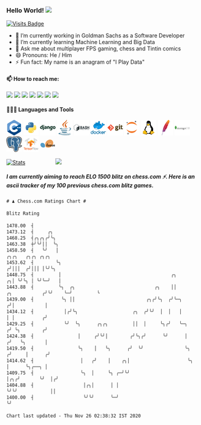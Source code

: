   ### Hello World!  <img src="https://github.com/sciencepal/sciencepal/blob/master/assets/Hi.gif" width="29px">
  [![Visits Badge](https://badges.pufler.dev/visits/sciencepal/sciencepal)](https://badges.pufler.dev/visits/sciencepal/sciencepal)
  
  - 🔭 I’m currently working in Goldman Sachs as a Software Developer
  - 🌱 I’m currently learning Machine Learning and Big Data
  - 💬 Ask me about multiplayer FPS gaming, chess and Tintin comics
  - 😄 Pronouns: He / Him
  - ⚡ Fun fact: My name is an anagram of "I Play Data"
  
  #### 📫 How to reach me:   
  [<img src="https://upload.wikimedia.org/wikipedia/commons/8/83/Steam_icon_logo.svg" width="3.5%"/>](https://steamcommunity.com/id/mongocds/)
  [<img src="https://github.com/sciencepal/sciencepal/blob/master/assets/discord-round.svg" width="3.5%"/>](https://discord.gg/MnUUbHe)
  [<img src="https://img.icons8.com/color/48/000000/twitter.png" width="3.5%"/>](https://twitter.com/sciencepal)
  [<img src="https://img.icons8.com/color/48/000000/linkedin.png" width="3.5%"/>](https://www.linkedin.com/in/adityapal1/)
  [<img src="https://img.icons8.com/fluent/48/000000/facebook-new.png" width="3.5%"/>](https://www.facebook.com/sciencepal/)
  [<img src="https://img.icons8.com/fluent/48/000000/instagram-new.png" width="3.5%"/>](https://www.instagram.com/aditya_sciencepal/)
  <a href="mailto:aditya.pal.science@gmail.com"> <img src="https://img.icons8.com/fluent/48/000000/gmail.png" width="3.5%"/> </a>
  
  #### 👨🏻‍💻 Languages and Tools <br />
  <code><img height="40" src="https://raw.githubusercontent.com/github/explore/80688e429a7d4ef2fca1e82350fe8e3517d3494d/topics/cpp/cpp.png"></code>
  <code><img height="40" src="https://raw.githubusercontent.com/github/explore/80688e429a7d4ef2fca1e82350fe8e3517d3494d/topics/python/python.png"></code>
  <code><img height="40" src="https://raw.githubusercontent.com/github/explore/80688e429a7d4ef2fca1e82350fe8e3517d3494d/topics/django/django.png"></code>
  <code><img height="40" src="https://raw.githubusercontent.com/github/explore/80688e429a7d4ef2fca1e82350fe8e3517d3494d/topics/java/java.png"></code>
  <code><img height="40" src="https://raw.githubusercontent.com/github/explore/80688e429a7d4ef2fca1e82350fe8e3517d3494d/topics/bash/bash.png"></code>
  <code><img height="40" src="https://raw.githubusercontent.com/github/explore/80688e429a7d4ef2fca1e82350fe8e3517d3494d/topics/docker/docker.png"></code>
  <code><img height="40" src="https://raw.githubusercontent.com/github/explore/80688e429a7d4ef2fca1e82350fe8e3517d3494d/topics/git/git.png"></code>
  <code><img height="40" src="https://raw.githubusercontent.com/github/explore/80688e429a7d4ef2fca1e82350fe8e3517d3494d/topics/jupyter-notebook/jupyter-notebook.png"></code>
  <code><img height="40" src="https://raw.githubusercontent.com/github/explore/80688e429a7d4ef2fca1e82350fe8e3517d3494d/topics/linux/linux.png"></code>
  <code><img height="40" src="https://raw.githubusercontent.com/github/explore/80688e429a7d4ef2fca1e82350fe8e3517d3494d/topics/maven/maven.png"></code>
  <code><img height="40" src="https://raw.githubusercontent.com/github/explore/80688e429a7d4ef2fca1e82350fe8e3517d3494d/topics/mongodb/mongodb.png"></code>
  <code><img height="40" src="https://raw.githubusercontent.com/github/explore/80688e429a7d4ef2fca1e82350fe8e3517d3494d/topics/postgresql/postgresql.png"></code>
  <code><img height="40" src="https://raw.githubusercontent.com/github/explore/80688e429a7d4ef2fca1e82350fe8e3517d3494d/topics/tensorflow/tensorflow.png"></code>
  <code><img height="40" src="https://raw.githubusercontent.com/github/explore/80688e429a7d4ef2fca1e82350fe8e3517d3494d/topics/scikit-learn/scikit-learn.png"></code>
  
  [![Stats](https://github-readme-stats.vercel.app/api?username=sciencepal&show_icons=true&theme=radical)](https://github-readme-stats.vercel.app/api?username=sciencepal&show_icons=true&theme=radical)&nbsp; &nbsp; &nbsp; &nbsp; &nbsp; &nbsp; &nbsp; &nbsp; &nbsp; &nbsp; <img src="https://github.com/sciencepal/sciencepal/blob/master/assets/saved.gif" width="195">
  
  ##### I am currently aiming to reach ELO 1500 blitz on chess.com ⚡. Here is an ascii tracker of my 100 previous chess.com blitz games.

  ```
  # ♟︎ Chess.com Ratings Chart #
  
  Blitz Rating

 1478.00  ┤
 1473.12  ┤     ╭╮
 1468.25  ┤╭╮╭╮╭╯╰╮
 1463.38  ┼╯╰╯││  ╰╮
 1458.50  ┤   ╰╯   │                                                                         ╭╮╭╮   ╭╮╭╮ ╭╮╭╮
 1453.62  ┤        ╰╮                                                                       ╭╯│││  ╭╯│││ │╰╯╰╮
 1448.75  ┤         │                                        ╭╮                           ╭╮│ ╰╯╰╮ │ ╰╯╰─╯   │
 1443.88  ┤         ╰╮  ╭╮                             ╭╮    ││             ╭╮           ╭╯╰╯    ╰─╯         ╰
 1439.00  ┤          ╰╮ ││                          ╭╮╭╯╰╮  ╭╯╰─╮          ╭╯│           │
 1434.12  ┤           │╭╯╰╮                    ╭╮  ╭╯╰╯  │  │   │          │ │          ╭╯
 1429.25  ┤           ╰╯  ╰╮      ╭╮╭╮         ││  │     ╰╮╭╯   ╰─╮       ╭╯ ╰╮        ╭╯
 1424.38  ┤                │     ╭╯╰╯│        ╭╯╰╮╭╯      ╰╯      │      ╭╯   ╰╮       │
 1419.50  ┤                ╰╮    │   ╰╮      ╭╯  ╰╯               ╰╮    ╭╯     │      ╭╯
 1414.62  ┤                 │   ╭╯    │    ╭╮│                     ╰╮   │      ╰╮╭──╮ │
 1409.75  ┤                 ╰╮  │     ╰╮ ╭─╯╰╯                      │╭╮╭╯       ╰╯  │╭╯
 1404.88  ┤                  │╭╮│      │ │                          ╰╯╰╯            ││
 1400.00  ┤                  ╰╯╰╯      ╰─╯                                          ╰╯

Chart last updated - Thu Nov 26 02:38:32 IST 2020  
  ```
  
